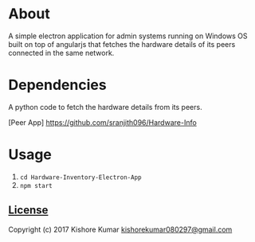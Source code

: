 # About
A simple electron application for admin systems running on Windows OS built on top of angularjs that fetches the hardware details of its peers connected in the same network.
# Dependencies
A python code to fetch the hardware details from its peers.

[Peer App] https://github.com/sranjith096/Hardware-Info
# Usage
1. `cd Hardware-Inventory-Electron-App`
2. `npm start`

## [License](/LICENSE.md)
Copyright (c) 2017 Kishore Kumar <kishorekumar080297@gmail.com>  
